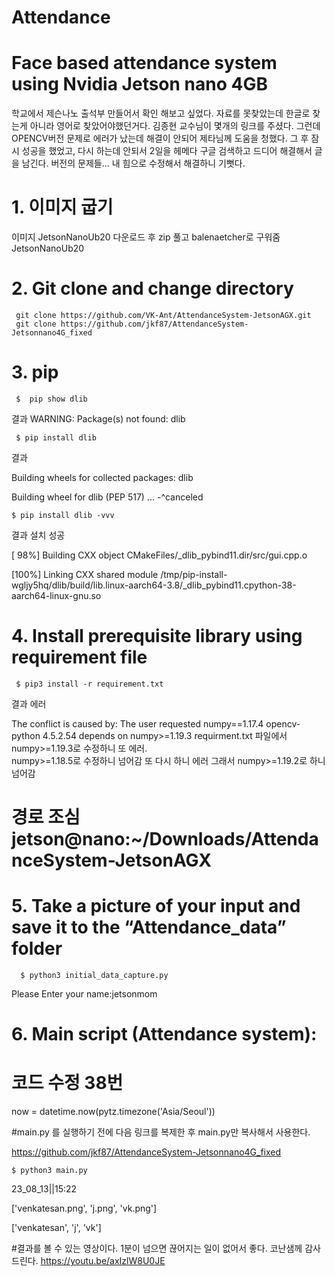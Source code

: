# Attendance
# Face based attendance system using Nvidia Jetson nano 4GB
   학교에서 제슨나노 출석부 만들어서 확인 해보고 싶었다.
   자료를 못찾았는데 한글로 찾는게 아니라 영어로 찾았어야했던거다.    김종현 교수님이 몇개의 링크를 주셨다.
   그런데 OPENCV버전 문제로 에러가 났는데 해결이 안되어 제타님께 도움을 청했다. 
   그 후 잠시 성공을 했었고, 다시 하는데 안되서 2일을 헤메다 구글 검색하고 드디어 해결해서 글을 남긴다. 버전의 문제들...
   내 힘으로 수정해서 해결하니 기뻣다.

#  1. 이미지 굽기
이미지 JetsonNanoUb20 다운로드 후 zip 풀고 balenaetcher로 구워줌JetsonNanoUb20

# 2. Git clone and change directory
  
     git clone https://github.com/VK-Ant/AttendanceSystem-JetsonAGX.git
     git clone https://github.com/jkf87/AttendanceSystem-Jetsonnano4G_fixed

# 3. pip
   
     $  pip show dlib  

  결과 WARNING: Package(s) not found: dlib

     $ pip install dlib

   결과
  
   Building wheels for collected packages: dlib
  
   Building wheel for dlib (PEP 517) ... -^canceled
  
    $ pip install dlib -vvv 

  결과 설치 성공 

  [ 98%] Building CXX object CMakeFiles/_dlib_pybind11.dir/src/gui.cpp.o

  [100%] Linking CXX shared module /tmp/pip-install-wgljy5hq/dlib/build/lib.linux-aarch64-3.8/_dlib_pybind11.cpython-38-aarch64-linux-gnu.so
  
# 4. Install prerequisite library using requirement file
   
     $ pip3 install -r requirement.txt
   
  결과 에러
   
The conflict is caused by:
The user requested numpy==1.17.4
opencv-python 4.5.2.54 depends on numpy>=1.19.3
requirment.txt 파일에서  numpy>=1.19.3로 수정하니 또 에러.  
numpy>=1.18.5로 수정하니 넘어감
또 다시 하니 에러 그래서 numpy>=1.19.2로 하니 넘어감

  # 경로 조심 jetson@nano:~/Downloads/AttendanceSystem-JetsonAGX

  # 5. Take a picture of your input and save it to the “Attendance_data” folder
     
      $ python3 initial_data_capture.py
      
 Please Enter your name:jetsonmom
     
     
# 6. Main script (Attendance system):
# 코드 수정 38번 

 now = datetime.now(pytz.timezone('Asia/Seoul'))

 #main.py 를  실행하기 전에 다음 링크를 복제한 후 main.py만 복사해서 사용한다.
 
 https://github.com/jkf87/AttendanceSystem-Jetsonnano4G_fixed


    $ python3 main.py
   
  23_08_13||15:22
  
 ['venkatesan.png', 'j.png', 'vk.png']
   
 ['venkatesan', 'j', 'vk']


#결과를 볼 수 있는 영상이다. 1분이 넘으면 끊어지는 일이 없어서 좋다. 코난샘께 감사드린다. 
https://youtu.be/axIzlW8U0JE
